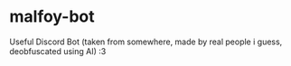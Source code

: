 # malfoy-bot
Useful Discord Bot (taken from somewhere, made by real people i guess, deobfuscated using AI) :3
